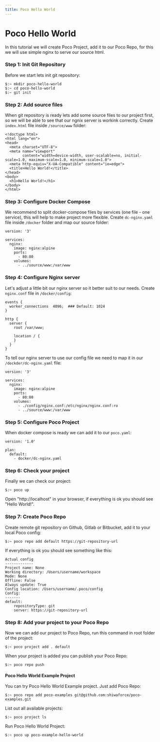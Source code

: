 ```yaml
---
title: Poco Hello World
---
```


# Poco Hello World
In this tutorial we will create Poco Project, add it to our Poco Repo, 
for this we will use simple nginx to serve our source html. 


### Step 1: Init Git Repository 

Before we start lets init git repository:
```
$:~ mkdir poco-hello-world
$:~ cd poco-hello-world
$:~ git init
```


### Step 2: Add source files

When git repository is ready lets add some source files to our project first,
so we will be able to see that our ngnix server is workink correctly.
Create `index.html` file inside `/source/www` folder:
```
<!doctype html>
<html lang="en">
<head>
  <meta charset="UTF-8">
  <meta name="viewport"
        content="width=device-width, user-scalable=no, initial-scale=1.0, maximum-scale=1.0, minimum-scale=1.0">
  <meta http-equiv="X-UA-Compatible" content="ie=edge">
  <title>Hello World!</title>
</head>
<body>
  <h1>Hello World!</h1>
</body>
</html>
```


### Step 3: Configure Docker Compose

We recommend to split docker-compose files by services (one file - one service), 
this will help to make project more flexible. 
Create `dc-nginx.yaml` file inside `/docker` folder and map our source folder:
```
version: '3'

services:
  nginx:
    image: nginx:alpine
    ports:
      - 80:80
    volumes:
      - ../source/www:/var/www
```


### Step 4: Configure Nginx server

Let's adjust a little bit our nginx server so it better suit to our needs.
Create `nginx.conf` file in `/docker/config`:
```
events {
  worker_connections  4096;  ### Default: 1024
}

http {
  server {
    root /var/www;

    location / {
    }
  }
}
```
  
  
To tell our nginx server to use our config file we need to map it in our `/dockder/dc-nginx.yaml` file:
```
version: '3'

services:
  nginx:
    image: nginx:alpine
    ports:
      - 80:80
    volumes:
      - ./config/nginx.conf:/etc/nginx/nginx.conf:ro
      - ../source/www:/var/www
```


### Step 5: Configure Poco Project

When docker compose is ready we can add it to our `poco.yaml`:
```
version: '1.0'

plan:
  default:
    - docker/dc-nginx.yaml
```


### Step 6: Check your project

Finally we can check our project:
```
$:~ poco up
```
Open "http://localhost" in your browser, if everything is ok you should see "Hello World!".

    

### Step 7: Create Poco Repo

Create remote git repository on Github, Gitlab or Bitbucket, add it to your local Poco config:
```
$:~ poco repo add default https://git-repository-url
```
If everything is ok you should see something like this:
```
Actual config
-------------
Project name: None
Working directory: /Users/username/workspace
Mode: None
Offline: False
Always update: True
Config location: /Users/username/.poco/config
Config:
-------
default:
    repositoryType: git
    server: https://git-repository-url
```


### Step 8: Add your project to your Poco Repo
Now we can add our project to Poco Repo, run this command in root folder of the project:
```
$:~ poco project add . default
```
When your project is added you can publish your Poco Repo:
```
$:~ poco repo push
```
 

#### Poco Hello World Example Project   
You can try Poco Hello World Example project. Just add Poco Repo:
```
$:~ poco repo add poco-examples git@github.com:shiwaforce/poco-examples.git
```
List out all available projects:
```
$:~ poco project ls
```

Run Poco Hello World Project:
```
$:~ poco up poco-example-hello-world
```
